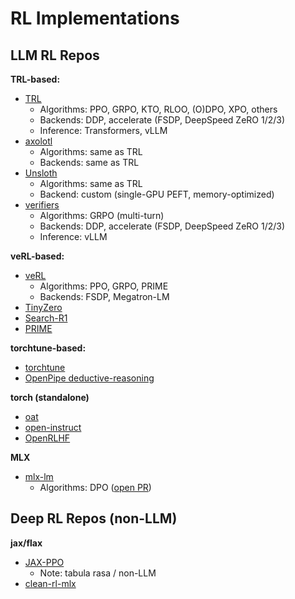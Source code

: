 # RL Implementations

## LLM RL Repos
**TRL-based:**
- [TRL](https://github.com/huggingface/trl/tree/main/trl)
    - Algorithms: PPO, GRPO, KTO, RLOO, (O)DPO, XPO, others
    - Backends: DDP, accelerate (FSDP, DeepSpeed ZeRO 1/2/3)
    - Inference: Transformers, vLLM
- [axolotl](https://github.com/axolotl-ai-cloud/axolotl)
    - Algorithms: same as TRL
    - Backends: same as TRL
- [Unsloth](https://github.com/unslothai/unsloth)
    - Algorithms: same as TRL
    - Backend: custom (single-GPU PEFT, memory-optimized)
- [verifiers](https://github.com/willccbb/verifiers)
    - Algorithms: GRPO (multi-turn)
    - Backends: DDP, accelerate (FSDP, DeepSpeed ZeRO 1/2/3)
    - Inference: vLLM

**veRL-based:**
- [veRL](https://github.com/volcengine/verl)
    - Algorithms: PPO, GRPO, PRIME
    - Backends: FSDP, Megatron-LM
- [TinyZero](https://github.com/Jiayi-Pan/TinyZero)
- [Search-R1](https://github.com/PeterGriffinJin/Search-R1)
- [PRIME](https://github.com/PRIME-RL/PRIME)

**torchtune-based:**
- [torchtune](https://github.com/pytorch/torchtune)
- [OpenPipe deductive-reasoning](https://github.com/OpenPipe/deductive-reasoning)

**torch (standalone)**
- [oat](https://github.com/sail-sg/oat/tree/main)
- [open-instruct](https://github.com/allenai/open-instruct)
- [OpenRLHF](https://github.com/OpenRLHF/OpenRLHF)

**MLX**
- [mlx-lm](https://github.com/ml-explore/mlx-examples/blob/main/llms/README.md)
    - Algorithms: DPO ([open PR](https://github.com/ml-explore/mlx-examples/pull/1279))


## Deep RL Repos (non-LLM)

**jax/flax**
- [JAX-PPO](https://github.com/zombie-einstein/JAX-PPO)
    - Note: tabula rasa / non-LLM
- [clean-rl-mlx](https://github.com/andrew-silva/clean-rl-mlx)


